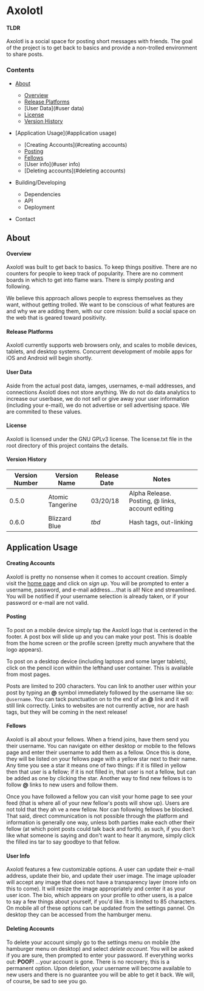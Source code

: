 # Axolotl

#### TLDR
Axolotl is a social space for posting short messages with friends. The goal of the project is to get back to basics and provide a non-trolled environment to share posts.

### Contents
* [About](#about)
  * [Overview](#overview)
  * [Release Platforms](#release-platforms)
  * [User Data](#user data)
  * [License](#license)
  * [Version History](#version-history)
  
* [Application Usage](#application usage)
  * [Creating Accounts](#creating accounts)
  * [Posting](#posting)
  * [Fellows](#fellows)
  * [User info](#user info)
  * [Deleting accounts](#deleting accounts)
  
* Building/Developing
  * Dependencies
  * API
  * Deployment
* Contact

  



## About
#### Overview
Axolotl was built to get back to basics. To keep things positive. There are no counters for people to keep track of popularity. There are no comment boards in which to get into flame wars. There is simply posting and following.

We believe this approach allows people to express themselves as they want, without getting trolled. We want to be conscious of what features are and why we are adding them, with our core mission: build a social space on the web that is geared toward positivity.

#### Release Platforms
Axolotl currently supports web browsers only, and scales to mobile devices, tablets, and desktop systems. Concurrent development of mobile apps for iOS and Android will begin shortly.

#### User Data
Aside from the actual post data, iamges, usernames, e-mail addresses, and connections Axolotl does not store anything. We do not do data analytics to increase our userbase, we do not sell or give away your user information (including your e-mail), we do not advertise or sell advertising space. We are commited to these values.

#### License
Axolotl is licensed under the GNU GPLv3 license. The license.txt file in the root directory of this project contains the details.

#### Version History
Version Number | Version Name | Release Date | Notes
---------------|--------------|--------------|------
0.5.0 | Atomic Tangerine | 03/20/18 | Alpha Release. Posting, @ links, account editing
0.6.0 | Blizzard Blue | *tbd* | Hash tags, out-linking

## Application Usage
#### Creating Accounts
Axolotl is pretty no nonsense when it comes to account creation. Simply visit the [home page](http://axolotl.network) and click on *sign up*. You will be prompted to enter a username, password, and e-mail address....that is all! Nice and streamlined. You will be notified if your username selection is already taken, or if your password or e-mail are not valid.

#### Posting
To post on a mobile device simply tap the Axolotl logo that is centered in the footer. A post box will slide up and you can make your post. This is doable from the home screen or the profile screen (pretty much anywhere that the logo appears).

To post on a desktop device (including laptops and some larger tablets), click on the pencil icon withiin the lefthand user container. This is available from most pages.

Posts are limited to 200 characters. You can link to another user within your post by typing an **@** symbol immediately followed by the username like so: `@username`. You can tack punctuation on to the end of an **@** link and it will still link correctly. Links to websites are not currently active, nor are hash tags, but they will be coming in the next release!

#### Fellows
Axolotl is all about your fellows. When a friend joins, have them send you their username. You can navigate on either desktop or mobile to the fellows page and enter their username to add them as a fellow. Once this is done, they will be listed on your fellows page with a yellow star next to their name. Any time you see a star it means one of two things: if it is filled in yellow then that user is a fellow; if it is not filled in, that user is not a fellow, but can be added as one by clicking the star. Another way to find new fellows is to follow **@** links to new users and follow them. 

Once you have followed a fellow you can visit your home page to see your feed (that is where all of your new fellow's posts will show up). Users are not told that they ah ve a new fellow. Nor can following fellows be blocked. That said, direct communication is not possible through the platform and information is generally one way, unless both parties make each other their fellow (at which point posts could talk back and forth). as such, if you don't like what someone is saying and don't want to hear it anymore, simply click the filled ins tar to say goodbye to that fellow.

#### User Info
Axolotl features a few customizable options. A user can update their e-mail address, update their bio, and update their user image. The image uploader will accept any image that does not have a transparency layer (more info on this to come). It will resize the image appropriately and center it as your user icon. The bio, which appears on your profile to other users, is a palce to say a few things about yourself, if you'd like. It is limited to 85 characters. On mobile all of these options can be updated from the settings pannel.  On desktop they can be accessed from the hamburger menu.

#### Deleting Accounts
To delete your account simply go to the settings menu on mobile (the hamburger menu on desktop) and select *delete account*. You will be asked if you are sure, then prompted to enter your password. If everything works out: **POOF!** ...your account is gone. There is no recovery, this is a permanent option. Upon deletion, your username will become available to new users and there is no guarantee you will be able to get it back. We will, of course, be sad to see you go.
